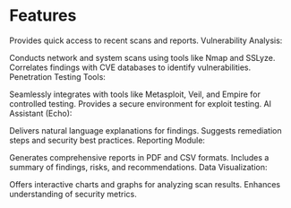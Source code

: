 # Features

Provides quick access to recent scans and reports.
Vulnerability Analysis:

Conducts network and system scans using tools like Nmap and SSLyze.
Correlates findings with CVE databases to identify vulnerabilities.
Penetration Testing Tools:

Seamlessly integrates with tools like Metasploit, Veil, and Empire for controlled testing.
Provides a secure environment for exploit testing.
AI Assistant (Echo):

Delivers natural language explanations for findings.
Suggests remediation steps and security best practices.
Reporting Module:

Generates comprehensive reports in PDF and CSV formats.
Includes a summary of findings, risks, and recommendations.
Data Visualization:

Offers interactive charts and graphs for analyzing scan results.
Enhances understanding of security metrics.